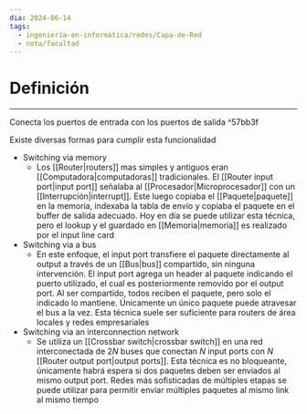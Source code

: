 ```yaml
---
dia: 2024-06-14
tags:
  - ingeniería-en-informática/redes/Capa-de-Red
  - nota/facultad
---
```

# Definición
---
Conecta los puertos de entrada con los puertos de salida ^57bb3f

Existe diversas formas para cumplir esta funcionalidad
* Switching via memory
	* Los [[Router|routers]] mas simples y antiguos eran [[Computadora|computadoras]] tradicionales. El [[Router input port|input port]] señalaba al [[Procesador|Microprocesador]] con un [[Interrupción|interrupt]]. Este luego copiaba el [[Paquete|paquete]] en la memoria, indexaba la tabla de envío y copiaba el paquete en el buffer de salida adecuado. Hoy en día se puede utilizar esta técnica, pero el lookup y el guardado en [[Memoria|memoria]] es realizado por el input line card 
* Switching via a bus
	* En este enfoque, el input port transfiere el paquete directamente al output a través de un [[Bus|bus]] compartido, sin ninguna intervención. El input port agrega un header al paquete indicando el puerto utilizado, el cual es posteriormente removido por el output port. Al ser compartido, todos reciben el paquete, pero solo el indicado lo mantiene. Únicamente un único paquete puede atravesar el bus a la vez. Esta técnica suele ser suficiente para routers de área locales y redes empresariales
* Switching via an interconnection network
	* Se utiliza un [[Crossbar switch|crossbar switch]] en una red interconectada de $2N$ buses que conectan $N$ input ports con $N$ [[Router output port|output ports]]. Esta técnica es no bloqueante, únicamente habrá espera si dos paquetes deben ser enviados al mismo output port. Redes más sofisticadas de múltiples etapas se puede utilizar para permitir enviar múltiples paquetes al mismo link al mismo tiempo